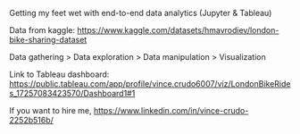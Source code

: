Getting my feet wet with end-to-end data analytics (Jupyter & Tableau)

Data from kaggle: https://www.kaggle.com/datasets/hmavrodiev/london-bike-sharing-dataset


Data gathering > Data exploration > Data manipulation > Visualization

Link to Tableau dashboard: https://public.tableau.com/app/profile/vince.crudo6007/viz/LondonBikeRides_17257083423570/Dashboard1#1

If you want to hire me, https://www.linkedin.com/in/vince-crudo-2252b516b/
